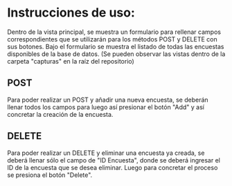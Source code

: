 # Instrucciones de uso:

Dentro de la vista principal, se muestra un formulario para rellenar campos correspondientes que se utilizarán para los métodos POST y DELETE con sus botones. Bajo el formulario se muestra el listado de todas las encuestas disponibles de la base de datos. (Se pueden observar las vistas dentro de la carpeta "capturas" en la raíz del repositorio)

## POST

Para poder realizar un POST y añadir una nueva encuesta, se deberán llenar todos los campos para luego así presionar el botón "Add" y así concretar la creación de la encuesta.

## DELETE

Para poder realizar un DELETE y eliminar una encuesta ya creada, se deberá llenar sólo el campo de "ID Encuesta", donde se deberá ingresar el ID de la encuesta que se desea eliminar. Luego para concretar el proceso se presiona el botón "Delete".

